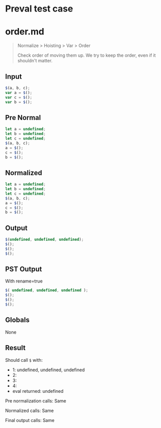 # Preval test case

# order.md

> Normalize > Hoisting > Var > Order
>
> Check order of moving them up. We try to keep the order, even if it shouldn't matter.

## Input

`````js filename=intro
$(a, b, c);
var a = $();
var c = $();
var b = $();
`````

## Pre Normal


`````js filename=intro
let a = undefined;
let b = undefined;
let c = undefined;
$(a, b, c);
a = $();
c = $();
b = $();
`````

## Normalized


`````js filename=intro
let a = undefined;
let b = undefined;
let c = undefined;
$(a, b, c);
a = $();
c = $();
b = $();
`````

## Output


`````js filename=intro
$(undefined, undefined, undefined);
$();
$();
$();
`````

## PST Output

With rename=true

`````js filename=intro
$( undefined, undefined, undefined );
$();
$();
$();
`````

## Globals

None

## Result

Should call `$` with:
 - 1: undefined, undefined, undefined
 - 2: 
 - 3: 
 - 4: 
 - eval returned: undefined

Pre normalization calls: Same

Normalized calls: Same

Final output calls: Same
